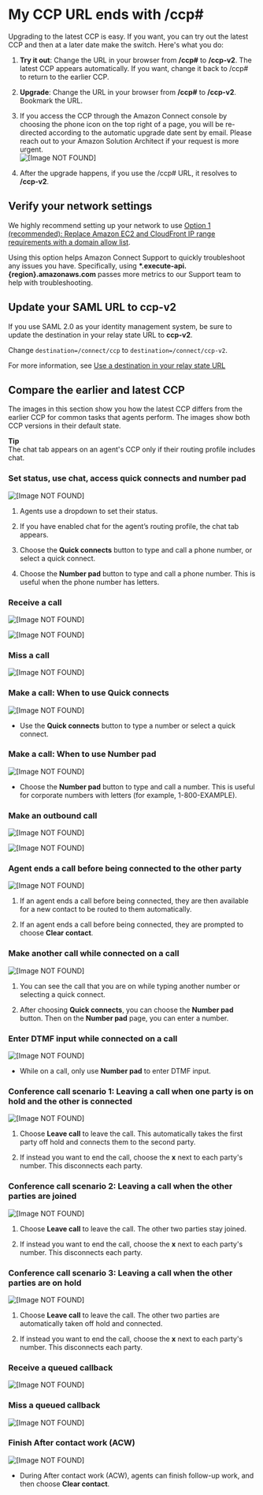 # My CCP URL ends with /ccp\#<a name="upgrade-browser-ccp"></a>

Upgrading to the latest CCP is easy\. If you want, you can try out the latest CCP and then at a later date make the switch\. Here's what you do:

1. **Try it out**: Change the URL in your browser from **/ccp\#** to **/ccp\-v2**\. The latest CCP appears automatically\. If you want, change it back to /ccp\# to return to the earlier CCP\. 

1. **Upgrade**: Change the URL in your browser from **/ccp\#** to **/ccp\-v2**\. Bookmark the URL\. 

1. If you access the CCP through the Amazon Connect console by choosing the phone icon on the top right of a page, you will be re\-directed according to the automatic upgrade date sent by email\. Please reach out to your Amazon Solution Architect if your request is more urgent\.   
![\[Image NOT FOUND\]](http://docs.aws.amazon.com/connect/latest/adminguide/images/upgradeccp-phone-icon.png)

1. After the upgrade happens, if you use the /ccp\# URL, it resolves to **/ccp\-v2**\.

## Verify your network settings<a name="upgrade-verify-network-settings"></a>

We highly recommend setting up your network to use [Option 1 \(recommended\): Replace Amazon EC2 and CloudFront IP range requirements with a domain allow list](ccp-networking.md#option1)\. 

Using this option helps Amazon Connect Support to quickly troubleshoot any issues you have\. Specifically, using **\*\.execute\-api\.\{region\}\.amazonaws\.com** passes more metrics to our Support team to help with troubleshooting\. 

## Update your SAML URL to ccp\-v2<a name="update-saml-url"></a>

If you use SAML 2\.0 as your identity management system, be sure to update the destination in your relay state URL to **ccp\-v2**\. 

Change `destination=/connect/ccp` to `destination=/connect/ccp-v2`\.

For more information, see [Use a destination in your relay state URL](configure-saml.md#destination-relay)

## Compare the earlier and latest CCP<a name="ui-comparison"></a>

The images in this section show you how the latest CCP differs from the earlier CCP for common tasks that agents perform\. The images show both CCP versions in their default state\. 

**Tip**  
The chat tab appears on an agent's CCP only if their routing profile includes chat\.

### Set status, use chat, access quick connects and number pad<a name="ui-comparison-set-status"></a>

![\[Image NOT FOUND\]](http://docs.aws.amazon.com/connect/latest/adminguide/images/upgradeccp-status-available.png)

1. Agents use a dropdown to set their status\.

1. If you have enabled chat for the agent’s routing profile, the chat tab appears\.

1. Choose the **Quick connects** button to type and call a phone number, or select a quick connect\.

1. Choose the **Number pad** button to type and call a phone number\. This is useful when the phone number has letters\.

### Receive a call<a name="ui-comparison-receive-call"></a>

![\[Image NOT FOUND\]](http://docs.aws.amazon.com/connect/latest/adminguide/images/upgradeccp-receive-call-earlier-ccp.png)

![\[Image NOT FOUND\]](http://docs.aws.amazon.com/connect/latest/adminguide/images/upgradeccp-receive-call-latest-ccp.png)

### Miss a call<a name="ui-comparison-missed-call"></a>

![\[Image NOT FOUND\]](http://docs.aws.amazon.com/connect/latest/adminguide/images/upgradeccp-missed-call.png)

### Make a call: When to use Quick connects<a name="ui-comparison-make-call"></a>

![\[Image NOT FOUND\]](http://docs.aws.amazon.com/connect/latest/adminguide/images/upgradeccp-make-call.png)
+ Use the **Quick connects** button to type a number or select a quick connect\.

### Make a call: When to use Number pad<a name="ui-comparison-make-call-use-number-pad"></a>

![\[Image NOT FOUND\]](http://docs.aws.amazon.com/connect/latest/adminguide/images/upgradeccp-make-call2.png)
+ Choose the **Number pad** button to type and call a number\. This is useful for corporate numbers with letters \(for example, 1\-800\-EXAMPLE\)\. 

### Make an outbound call<a name="ui-comparison-make-outbound-call"></a>

![\[Image NOT FOUND\]](http://docs.aws.amazon.com/connect/latest/adminguide/images/upgradeccp-connected-outbound-call-earlier.png)

![\[Image NOT FOUND\]](http://docs.aws.amazon.com/connect/latest/adminguide/images/upgradeccp-connected-outbound-call-latest.png)

### Agent ends a call before being connected to the other party<a name="ui-comparison-agent-ends-call-before-connecting"></a>

![\[Image NOT FOUND\]](http://docs.aws.amazon.com/connect/latest/adminguide/images/upgradeccp-end-outbound-call-before-connecting.png)

1. If an agent ends a call before being connected, they are then available for a new contact to be routed to them automatically\.

1. If an agent ends a call before being connected, they are prompted to choose **Clear contact**\.

### Make another call while connected on a call<a name="ui-comparison-another-call"></a>

![\[Image NOT FOUND\]](http://docs.aws.amazon.com/connect/latest/adminguide/images/upgradeccp-another-call.png)

1. You can see the call that you are on while typing another number or selecting a quick connect\.

1. After choosing **Quick connects**, you can choose the **Number pad** button\. Then on the **Number pad** page, you can enter a number\.

### Enter DTMF input while connected on a call<a name="ui-comparison-dtmf"></a>

![\[Image NOT FOUND\]](http://docs.aws.amazon.com/connect/latest/adminguide/images/upgradeccp-dtmf.png)
+ While on a call, only use **Number pad** to enter DTMF input\. 

### Conference call scenario 1: Leaving a call when one party is on hold and the other is connected<a name="ui-comparison-conference-call1"></a>

![\[Image NOT FOUND\]](http://docs.aws.amazon.com/connect/latest/adminguide/images/upgradeccp-conference-call.png)

1. Choose **Leave call** to leave the call\. This automatically takes the first party off hold and connects them to the second party\.

1. If instead you want to end the call, choose the **x** next to each party's number\. This disconnects each party\.

### Conference call scenario 2: Leaving a call when the other parties are joined<a name="ui-comparison-conference-call2"></a>

![\[Image NOT FOUND\]](http://docs.aws.amazon.com/connect/latest/adminguide/images/upgradeccp-leave-call-keep-others-joined.png)

1. Choose **Leave call** to leave the call\. The other two parties stay joined\. 

1. If instead you want to end the call, choose the **x** next to each party's number\. This disconnects each party\.

### Conference call scenario 3: Leaving a call when the other parties are on hold<a name="ui-comparison-conference-call3"></a>

![\[Image NOT FOUND\]](http://docs.aws.amazon.com/connect/latest/adminguide/images/upgradeccp-on-hold.png)

1. Choose **Leave call** to leave the call\. The other two parties are automatically taken off hold and connected\. 

1. If instead you want to end the call, choose the **x** next to each party's number\. This disconnects each party\. 

### Receive a queued callback<a name="ui-comparison-receive-queued-callback"></a>

![\[Image NOT FOUND\]](http://docs.aws.amazon.com/connect/latest/adminguide/images/upgradeccp-receive-callback.png)

### Miss a queued callback<a name="ui-comparison-miss-queued-callback"></a>

![\[Image NOT FOUND\]](http://docs.aws.amazon.com/connect/latest/adminguide/images/upgradeccp-miss-callback.png)

### Finish After contact work \(ACW\)<a name="ui-comparison-acw"></a>

![\[Image NOT FOUND\]](http://docs.aws.amazon.com/connect/latest/adminguide/images/upgradeccp-acw.png)
+ During After contact work \(ACW\), agents can finish follow\-up work, and then choose **Clear contact**\.